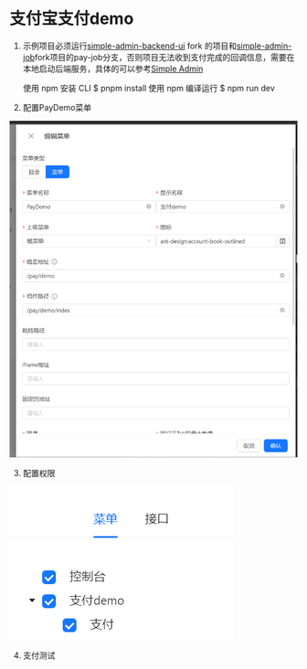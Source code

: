# 支付宝支付demo

1. 示例项目必须运行[simple-admin-backend-ui](https://github.com/agui-coder/simple-admin-backend-ui)
fork 的项目和[simple-admin-job](https://github.com/agui-coder/simple-admin-job)fork项目的pay-job分支，否则项目无法收到支付完成的回调信息，需要在本地启动后端服务，具体的可以参考[Simple Admin](https://doc.ryansu.tech/zh/guide/basic-config/env_setting.html)


    使用 npm 安装 CLI
    $ pnpm install
    使用 npm 编译运行
    $ npm run dev

2. 配置PayDemo菜单

![images7](../images/img7.jpg)

3. 配置权限

![images8](../images/img8.png)

4. 支付测试
